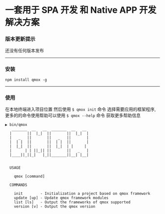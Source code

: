 # 一套用于 SPA 开发 和 Native APP 开发解决方案

### 版本更新提示

还没有任何版本发布

---

### 安装

```
npm install qmox -g
```
---


### 使用

在本地终端进入项目位置 然后使用 ```$ qmox init``` 命令 选择需要应用的框架程序, 
更多的的命令使用帮助可以使用 ```$ qmox --help``` 命令 获取更多帮助信息

```
▶ bin/qmox
   _______  __   __  _______  __   __ 
  |       ||  |_|  ||       ||  |_|  |
  |   _   ||       ||   _   ||       |
  |  | |  ||       ||  | |  ||       |
  |  |_|  ||       ||  |_|  | |     | 
  |      | | ||_|| ||       ||   _   |
  |____||_||_|   |_||_______||__| |__|                                          
  

  USAGE

    qmox [command]

  COMMANDS

    init        - Initialization a project based on qmox framework
    update [up] - Update qmox framework modules                   
    list [ls]   - Output the frameworks of qmox supported         
    version [v] - Output the qmox version                         
```